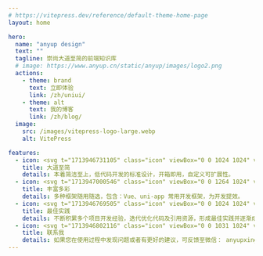 ```yaml
---
# https://vitepress.dev/reference/default-theme-home-page
layout: home

hero:
  name: "anyup design"
  text: ""
  tagline: 崇尚大道至简的前端知识库
  # image: https://www.anyup.cn/static/anyup/images/logo2.png
  actions:
    - theme: brand
      text: 立即体验
      link: /zh/uniui/
    - theme: alt
      text: 我的博客
      link: /zh/blog/
  image:
    src: /images/vitepress-logo-large.webp
    alt: VitePress

features:
  - icon: <svg t="1713946731105" class="icon" viewBox="0 0 1024 1024" version="1.1" xmlns="http://www.w3.org/2000/svg" p-id="1221" width="64" height="64"><path d="M926.7 163.7V90.8H547.2l-3.6-20.9h-44l-3.8 21.8H244.1v72.1h22.8c70.6 0 141.2-0.1 211.7 0.1 7.9 0 18.9-3.5 19.2 10.6 0.3 16.4 0.1 32.8 0.1 51.4H244.2v256.7h682.1V224.8H547v-61.1h379.7zM566.2 286.9c89.9-0.1 179.7 0.3 269.6-0.3 16-0.1 22.6 3.7 22 20.8-1.2 33.9 0.1 67.9-1 101.8-0.2 5.4-7.6 15-11.8 15.1-45.8 1.1-91.7 0.7-140.7 0.7v-82.3h-48.5v81H314.5v-135h183.1v86.2H545v-86.7c8.4-0.5 14.8-1.3 21.2-1.3z" fill="#040000" p-id="1222"></path><path d="M397.9 953.9v-215H290.3v210.3h-46.1v-283h201.6v70.3c0 47.3 0.4 94.6-0.3 141.9-0.2 13 3.9 17.5 17 17.5 95.2-0.4 190.5-0.3 285.7 0 12 0.1 16.6-3.9 16.4-16-0.4-42.6 0.2-85.3-0.6-127.9-0.1-5-7-14-10.8-14.1-61.8-0.9-123.6-0.6-186.8-0.6V787h132.3v58.4h-179v-179h291.5v287.4l-413.3 0.1z" fill="#E35442" p-id="1223"></path><path d="M180.7 951.9h-80.6V230.3h80.6v721.6zM243.5 545.6h567.7v68.9H243.5zM881.7 546.6h45.1c0.4 8.2 1.1 15.9 1.1 23.6 0.1 117.2 0.1 234.3 0 351.5 0 31.6 0 31.6-31.1 31-4.6-0.1-9.2-0.6-15.2-1l0.1-405.1zM100.2 92.8h80.4v69.5h-80.4z" fill="#040000" p-id="1224"></path></svg>
    title: 大道至简
    details: 本着简洁至上，低代码开发的标准设计，开箱即用，自定义可扩展性。
  - icon: <svg t="1713947000546" class="icon" viewBox="0 0 1264 1024" version="1.1" xmlns="http://www.w3.org/2000/svg" p-id="11880" width="64" height="64"><path d="M129.355294 0h986.895059c23.04 0 41.743059 18.672941 41.743059 41.743059v590.757647H87.582118V41.743059C87.582118 18.672941 106.255059 0 129.355294 0" fill="#F83CB6" p-id="11881"></path><path d="M1245.575529 632.500706H0v165.436235h237.808941l43.971765-77.854117H960.451765l44.875294 77.854117h240.24847z" fill="#F9D11F" p-id="11882"></path><path d="M122.398118 1002.315294h145.287529l87.943529-155.708235h531.727059l89.750589 155.708235h146.070588l-117.850353-204.348235H237.808941z" fill="#A267F8" p-id="11883"></path><path d="M281.780706 720.112941l-43.971765 77.824H1005.327059l-44.875294-77.824z" fill="#F9D11F" p-id="11884"></path><path d="M282.202353 301.658353h681.170823v-126.494118H282.202353zM408.696471 506.006588h428.182588v-126.494117H408.696471z" fill="#FFFFFF" p-id="11885"></path></svg>
    title: 丰富多彩
    details: 多种框架随用随选，包含：Vue、uni-app 常用开发框架，为开发提效。
  - icon: <svg t="1713946769505" class="icon" viewBox="0 0 1024 1024" version="1.1" xmlns="http://www.w3.org/2000/svg" p-id="1380" width="64" height="64"><path d="M554.276571 81.408a48.420571 48.420571 0 0 0-70.217142 18.066286c-16.091429 31.012571-61.513143 116.736-113.737143 195.291428-26.185143 39.497143-53.248 75.849143-78.482286 102.473143-12.653714 13.312-24.064 23.405714-33.865143 30.061714a69.705143 69.705143 0 0 1-12.946286 7.168V950.857143h473.088c48.201143 0 90.697143-31.744 104.740572-78.262857l124.781714-413.988572a73.435429 73.435429 0 0 0-69.778286-94.939428H623.616l31.451429-126.537143a110.738286 110.738286 0 0 0-45.568-118.564572l-55.222858-37.156571zM208.457143 950.857143V435.931429h-62.317714C105.837714 435.931429 73.142857 468.845714 73.142857 509.513143v367.762286C73.142857 917.942857 105.837714 950.857143 146.139429 950.857143h62.317714z" fill="#FF7C00" p-id="1381"></path></svg>
    title: 最佳实践
    details: 不断积累多个项目开发经验，迭代优化代码及引用资源，形成最佳实践并逐渐成为标准。
  - icon: <svg t="1713946802116" class="icon" viewBox="0 0 1031 1024" version="1.1" xmlns="http://www.w3.org/2000/svg" p-id="1537" width="64" height="64"><path d="M307.2 1017.6c-12.8 0-32-6.4-38.4-12.8-19.2-19.2-25.6-44.8-12.8-70.4l32-83.2C288 844.8 294.4 832 294.4 832c0-19.2 19.2-32 32-25.6 19.2 0 32 12.8 32 32 0 12.8-6.4 32-12.8 44.8l-32 76.8 198.4-108.8c6.4 0 12.8-6.4 12.8-6.4 243.2-6.4 441.6-179.2 441.6-396.8 0-204.8-204.8-384-448-384-236.8 0-441.6 172.8-448 384-6.4 121.6 57.6 230.4 166.4 313.6 12.8 12.8 19.2 32 6.4 44.8-12.8 12.8-32 19.2-44.8 6.4-128-89.6-198.4-224-198.4-364.8 6.4-243.2 243.2-448 512-448 275.2 0 512 204.8 512 448 0 249.6-224 454.4-492.8 460.8l-198.4 108.8C326.4 1017.6 320 1017.6 307.2 1017.6z" fill="#2aa515" p-id="1538"></path><path d="M697.6 416 339.2 416C320 416 307.2 403.2 307.2 384c0-19.2 12.8-32 32-32l358.4 0c19.2 0 32 12.8 32 32C729.6 403.2 716.8 416 697.6 416z" fill="#2aa515" p-id="1539"></path><path d="M576 563.2 339.2 563.2c-19.2 0-32-12.8-32-32 0-19.2 12.8-32 32-32l243.2 0c19.2 0 32 12.8 32 32C608 550.4 595.2 563.2 576 563.2z" fill="#2aa515" p-id="1540"></path></svg>
    title: 联系我
    details: 如果您在使用过程中发现问题或者有更好的建议，可反馈至微信： anyupxing
---
```


<style>
:root {
  --vp-home-hero-name-color: transparent;
  --vp-home-hero-name-background: -webkit-linear-gradient(120deg, #bd34fe 30%, #41d1ff);

  --vp-home-hero-image-background-image: linear-gradient(-45deg, #bd34fe 50%, #47caff 50%);
  --vp-home-hero-image-filter: blur(44px);
}

@media (min-width: 640px) {
  :root {
    --vp-home-hero-image-filter: blur(56px);
  }
}

@media (min-width: 960px) {
  :root {
    --vp-home-hero-image-filter: blur(68px);
  }
}
</style>

<demo-scan />

<!-- <footer-info /> -->
